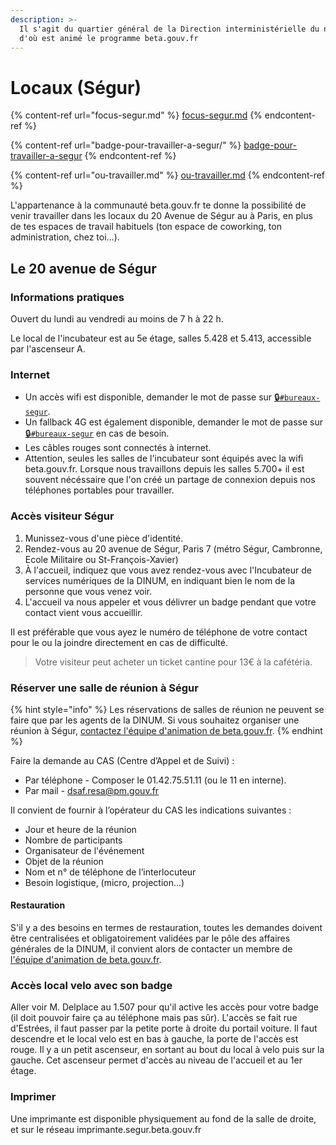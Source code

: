```yaml
---
description: >-
  Il s'agit du quartier général de la Direction interministérielle du numérique
  d'où est animé le programme beta.gouv.fr
---
```


# Locaux (Ségur)

{% content-ref url="focus-segur.md" %}
[focus-segur.md](focus-segur.md)
{% endcontent-ref %}

{% content-ref url="badge-pour-travailler-a-segur/" %}
[badge-pour-travailler-a-segur](badge-pour-travailler-a-segur/)
{% endcontent-ref %}

{% content-ref url="ou-travailler.md" %}
[ou-travailler.md](ou-travailler.md)
{% endcontent-ref %}



L'appartenance à la communauté beta.gouv.fr te donne la possibilité de venir travailler dans les locaux du 20 Avenue de Ségur au  à Paris, en plus de tes espaces de travail habituels (ton espace de coworking, ton administration, chez toi…).

## **Le 20 avenue de Ségur**

### Informations pratiques

Ouvert du lundi au vendredi au moins de 7 h à 22 h.

Le local de l'incubateur est au 5e étage, salles 5.428 et 5.413, accessible par l'ascenseur A.

### Internet

* Un accès wifi est disponible, demander le mot de passe sur [🔒`#bureaux-segur`](https://startups-detat.slack.com/messages/bureaux-segur/).
* Un fallback 4G est également disponible, demander le mot de passe sur [🔒`#bureaux-segur`](https://startups-detat.slack.com/messages/bureaux-segur/) en cas de besoin.
* Les câbles rouges sont connectés à internet.
* Attention, seules les salles de l'incubateur sont équipés avec la wifi beta.gouv.fr. Lorsque nous travaillons depuis les salles 5.700+ il est souvent nécéssaire que l'on créé un partage de connexion depuis nos téléphones portables pour travailler.

### Accès visiteur Ségur

1. Munissez-vous d'une pièce d'identité.
2. Rendez-vous au 20 avenue de Ségur, Paris 7 (métro Ségur, Cambronne, Ecole Militaire ou St-François-Xavier)
3. À l'accueil, indiquez que vous avez rendez-vous avec l'Incubateur de services numériques de la DINUM, en indiquant bien le nom de la personne que vous venez voir.
4. L'accueil va nous appeler et vous délivrer un badge pendant que votre contact vient vous accueillir.

Il est préférable que vous ayez le numéro de téléphone de votre contact pour le ou la joindre directement en cas de difficulté.

> Votre visiteur peut acheter un ticket cantine pour 13€ à la cafétéria.

### Réserver une salle de réunion à Ségur

{% hint style="info" %}
Les réservations de salles de réunion ne peuvent se faire que par les agents de la DINUM. Si vous souhaitez organiser une réunion à Ségur, [contactez l'équipe d'animation de beta.gouv.fr](../../../travailler-a-beta-gouv/actions-transverses/equipe-danimation.md).
{% endhint %}

Faire la demande au CAS (Centre d’Appel et de Suivi) :

* Par téléphone - Composer le 01.42.75.51.11 (ou le 11 en interne).
* Par mail - dsaf.resa@pm.gouv.fr

Il convient de fournir à l’opérateur du CAS les indications suivantes :

* Jour et heure de la réunion
* Nombre de participants
* Organisateur de l'événement
* Objet de la réunion
* Nom et n° de téléphone de l’interlocuteur
* Besoin logistique, (micro, projection...)

#### Restauration

S'il y a des besoins en termes de restauration, toutes les demandes doivent être centralisées et obligatoirement validées par le pôle des affaires générales de la DINUM, il convient alors de contacter un membre de [l'équipe d'animation de beta.gouv.fr](../../../travailler-a-beta-gouv/actions-transverses/equipe-danimation.md).

### Accès local velo avec son badge

Aller voir M. Delplace au 1.507 pour qu'il active les accès pour votre badge (il doit pouvoir faire ça au téléphone mais pas sûr). L'accès se fait rue d'Estrées, il faut passer par la petite porte à droite du portail voiture. Il faut descendre et le local velo est en bas à gauche, la porte de l'accès est rouge. Il y a un petit ascenseur, en sortant au bout du local à velo puis sur la gauche. Cet ascenseur permet d'accès au niveau de l'accueil et au 1er étage.

### Imprimer

Une imprimante est disponible physiquement au fond de la salle de droite, et sur le réseau imprimante.segur.beta.gouv.fr

